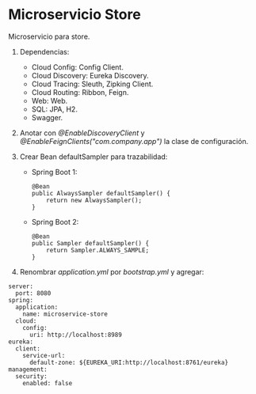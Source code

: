 # Microservicio Store

Microservicio para store.

1. Dependencias:
	* Cloud Config: Config Client.
	* Cloud Discovery: Eureka Discovery.
	* Cloud Tracing: Sleuth, Zipking Client.
	* Cloud Routing: Ribbon, Feign.
	* Web: Web.
	* SQL: JPA, H2.
	* Swagger.

2. Anotar con *@EnableDiscoveryClient* y *@EnableFeignClients("com.company.app")* la clase de configuración.

3. Crear Bean defaultSampler para trazabilidad:
	* Spring Boot 1:
		```[java]
		@Bean
		public AlwaysSampler defaultSampler() {
			return new AlwaysSampler();
		}
		```
	* Spring Boot 2:
		```[java]
		@Bean
		public Sampler defaultSampler() {
			return Sampler.ALWAYS_SAMPLE;
		}
		```
4.  Renombrar *application.yml* por *bootstrap.yml* y agregar:
```[yml]
server:
  port: 8080
spring:
  application:
    name: microservice-store
  cloud:
    config:
      uri: http://localhost:8989
eureka:
  client:
    service-url:
      default-zone: ${EUREKA_URI:http://localhost:8761/eureka}
management:
  security:
    enabled: false
```